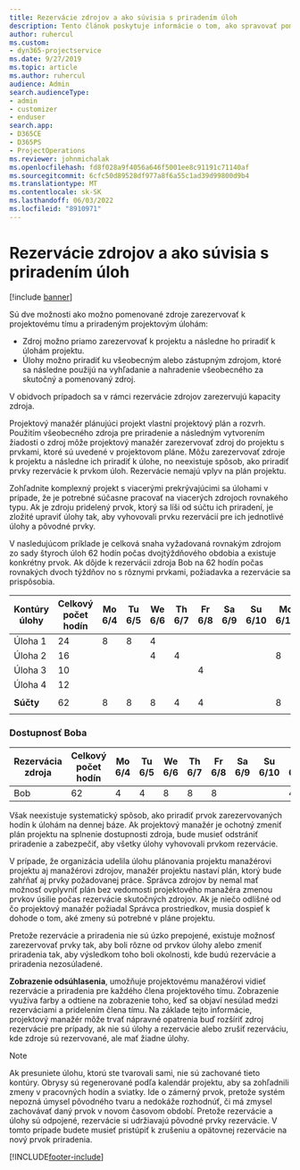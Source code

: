 ```yaml
---
title: Rezervácie zdrojov a ako súvisia s priradením úloh
description: Tento článok poskytuje informácie o tom, ako spravovať pomenované zdroje, rezervácie zdrojov a priradenia úloh a ako spolu súvisia.
author: ruhercul
ms.custom:
- dyn365-projectservice
ms.date: 9/27/2019
ms.topic: article
ms.author: ruhercul
audience: Admin
search.audienceType:
- admin
- customizer
- enduser
search.app:
- D365CE
- D365PS
- ProjectOperations
ms.reviewer: johnmichalak
ms.openlocfilehash: fd8f028a9f4056a646f5001ee8c91191c71140af
ms.sourcegitcommit: 6cfc50d89528df977a8f6a55c1ad39d99800d9b4
ms.translationtype: MT
ms.contentlocale: sk-SK
ms.lasthandoff: 06/03/2022
ms.locfileid: "8910971"
---
```

# <a name="resource-bookings-and-how-they-relate-to-task-assignments"></a>Rezervácie zdrojov a ako súvisia s priradením úloh

[!include [banner](../includes/psa-now-project-operations.md)]

Sú dve možnosti ako možno pomenované zdroje zarezervovať k projektovému tímu a priradeným projektovým úlohám:

- Zdroj možno priamo zarezervovať k projektu a následne ho priradiť k úlohám projektu.
- Úlohy možno priradiť ku všeobecným alebo zástupným zdrojom, ktoré sa následne použijú na vyhľadanie a nahradenie všeobecného za skutočný a pomenovaný zdroj. 

V obidvoch prípadoch sa v rámci rezervácie zdrojov zarezervujú kapacity zdroja.

Projektový manažér plánujúci projekt vlastní projektový plán a rozvrh. Použitím všeobecného zdroja pre priradenie a následným vytvorením žiadosti o zdroj môže projektový manažér zarezervovať zdroj do projektu s prvkami, ktoré sú uvedené v projektovom pláne. Môžu zarezervovať zdroje k projektu a následne ich priradiť k úlohe, no neexistuje spôsob, ako priradiť prvky rezervácie k prvkom úloh. Rezervácie nemajú vplyv na plán projektu.

Zohľadnite komplexný projekt s viacerými prekrývajúcimi sa úlohami v prípade, že je potrebné súčasne pracovať na viacerých zdrojoch rovnakého typu. Ak je zdroju pridelený prvok, ktorý sa líši od súčtu ich priradení, je zložité upraviť úlohy tak, aby vyhovovali prvku rezervácií pre ich jednotlivé úlohy a pôvodné prvky.

V nasledujúcom príklade je celková snaha vyžadovaná rovnakým zdrojom zo sady štyroch úloh 62 hodín počas dvojtýždňového obdobia a existuje konkrétny prvok. Ak dôjde k rezervácii zdroja Bob na 62 hodín počas rovnakých dvoch týždňov no s rôznymi prvkami, požiadavka a rezervácie sa prispôsobia.

| **Kontúry úlohy**    | **Celkový počet hodín** | Mo 6/4 | Tu 6/5 | We 6/6 | Th 6/7 | Fr 6/8 | Sa 6/9 | Su 6/10 | Mo 6/11 | Tu 6/12 | We 6/13 | Th 6/14 | Fr 6/15 |
|----------------------|-----------------|--------|--------|--------|--------|--------|--------|---------|---------|---------|---------|---------|---------|
| Úloha 1               | 24              | 8      | 8      | 4      |        |        |        |         |         |         | 4       |         |         |
| Úloha 2               | 16              |        |        | 4      | 4      |        |        |         | 8       |         |         |         |         |
| Úloha 3               | 10              |        |        |        |        | 4      |        |         |         | 4       |         | 2       |         |
| Úloha 4               | 12              |        |        |        |        |        |        |         |         |         | 4       |         | 8       |
|                      |                 |        |        |        |        |        |        |         |         |         |         |         |         |
| **Súčty**           | 62              | 8      | 8      | 8      | 4      | 4      |        |         | 8       | 4       | 8       | 2       | 8       |
|                      |                 |        |        |        |        |        |        |         |         |         |         |

### <a name="bobs-availability"></a>Dostupnosť Boba
| **Rezervácia zdroja** | **Celkový počet hodín** | Mo 6/4 | Tu 6/5 | We 6/6 | Th 6/7 | Fr 6/8 | Sa 6/9 | Su 6/10 | Mo 6/11 | Tu 6/12 | We 6/13 | Th 6/14 | Fr 6/15 |
|------------------------|-----------------|--------|--------|--------|--------|--------|--------|---------|---------|---------|---------|---------|---------|
| Bob                    | 62              | 4      | 4      | 8      | 8      | 8      |        |         | 4       | 4       | 8       | 8       | 6       |

Však neexistuje systematický spôsob, ako priradiť prvok zarezervovaných hodín k úlohám na dennej báze. Ak projektový manažér je ochotný zmeniť plán projektu na splnenie dostupnosti zdroja, bude musieť odstrániť priradenie a zabezpečiť, aby všetky úlohy vyhovovali prvkom rezervácie.

V prípade, že organizácia udelila úlohu plánovania projektu manažérovi projektu aj manažérovi zdrojov, manažér projektu nastaví plán, ktorý bude zahŕňať aj prvky požadovanej práce. Správca zdrojov by nemal mať možnosť ovplyvniť plán bez vedomosti projektového manažéra zmenou prvkov úsilie počas rezervácie skutočných zdrojov. Ak je niečo odlišné od čo projektový manažér požiadal Správca prostriedkov, musia dospieť k dohode o tom, aké zmeny sú potrebné v pláne projektu.

Pretože rezervácie a priradenia nie sú úzko prepojené, existuje možnosť zarezervovať prvky tak, aby boli rôzne od prvkov úlohy alebo zmeniť priradenia tak, aby výsledkom toho boli okolnosti, kde budú rezervácie a priradenia nezosúladené.

**Zobrazenie odsúhlasenia**, umožňuje projektovému manažérovi vidieť rezervácie a priradenia pre každého člena projektového tímu. Zobrazenie využíva farby a odtiene na zobrazenie toho, keď sa objaví nesúlad medzi rezerváciami a pridelením člena tímu. Na základe tejto informácie, projektový manažér môže trvať nápravné opatrenia buď rozšíriť zdroj rezervácie pre prípady, ak nie sú úlohy a rezervácie alebo zrušiť rezerváciu, kde zdroje sú rezervované, ale mať žiadne úlohy.

> [!NOTE]
> Ak presuniete úlohu, ktorú ste tvarovali sami, nie sú zachované tieto kontúry. Obrysy sú regenerované podľa kalendár projektu, aby sa zohľadnili zmeny v pracovných hodín a sviatky. Ide o zámerný prvok, pretože systém nepozná úmysel pôvodného tvaru a nedokáže rozhodnúť, či má zmysel zachovávať daný prvok v novom časovom období. Pretože rezervácie a úlohy sú odpojené, rezervácie si udržiavajú pôvodné prvky rezervácie. V tomto prípade budete musieť pristúpiť k zrušeniu a opätovnej rezervácie na nový prvok priradenia.



[!INCLUDE[footer-include](../includes/footer-banner.md)]
